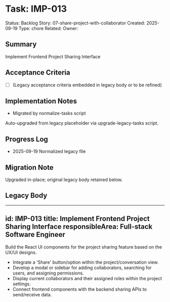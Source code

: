 # Task: IMP-013
Status: Backlog
Story: 07-share-project-with-collaborator
Created: 2025-09-19
Type: chore
Related:
Owner:

## Summary
Implement Frontend Project Sharing Interface

## Acceptance Criteria
- [ ] (Legacy acceptance criteria embedded in legacy body or to be refined)

## Implementation Notes
- Migrated by normalize-tasks script

Auto-upgraded from legacy placeholder via upgrade-legacy-tasks script.

## Progress Log
- 2025-09-19 Normalized legacy file

## Migration Note
Upgraded in-place; original legacy body retained below.

## Legacy Body
---
id: IMP-013
title: Implement Frontend Project Sharing Interface
responsibleArea: Full-stack Software Engineer
---
Build the React UI components for the project sharing feature based on the UX/UI designs.
*   Integrate a 'Share' button/option within the project/conversation view.
*   Develop a modal or sidebar for adding collaborators, searching for users, and assigning permissions.
*   Display current collaborators and their assigned roles within the project settings.
*   Connect frontend components with the backend sharing APIs to send/receive data.